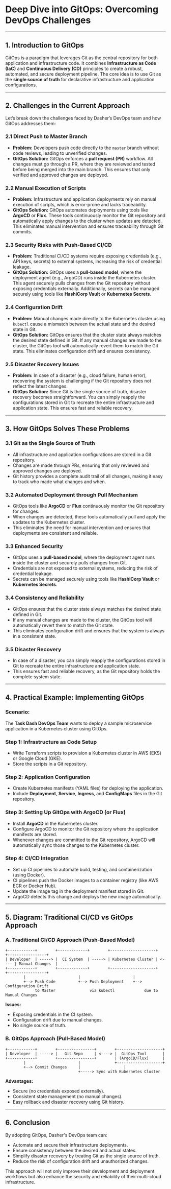 # **Deep Dive into GitOps: Overcoming DevOps Challenges**
---
## **1. Introduction to GitOps**

GitOps is a paradigm that leverages Git as the central repository for both application and infrastructure code. It combines **Infrastructure as Code (IaC)** and **Continuous Delivery (CD)** principles to create a robust, automated, and secure deployment pipeline. The core idea is to use Git as the **single source of truth** for declarative infrastructure and application configurations.

---

## **2. Challenges in the Current Approach**

Let’s break down the challenges faced by Dasher’s DevOps team and how GitOps addresses them:

### **2.1 Direct Push to Master Branch**
- **Problem:** Developers push code directly to the `master` branch without code reviews, leading to unverified changes.
- **GitOps Solution:** GitOps enforces a **pull request (PR)** workflow. All changes must go through a PR, where they are reviewed and tested before being merged into the main branch. This ensures that only verified and approved changes are deployed.

### **2.2 Manual Execution of Scripts**
- **Problem:** Infrastructure and application deployments rely on manual execution of scripts, which is error-prone and lacks traceability.
- **GitOps Solution:** GitOps automates deployments using tools like **ArgoCD** or **Flux**. These tools continuously monitor the Git repository and automatically apply changes to the cluster when updates are detected. This eliminates manual intervention and ensures traceability through Git commits.

### **2.3 Security Risks with Push-Based CI/CD**
- **Problem:** Traditional CI/CD systems require exposing credentials (e.g., API keys, secrets) to external systems, increasing the risk of credential leakage.
- **GitOps Solution:** GitOps uses a **pull-based model**, where the deployment agent (e.g., ArgoCD) runs inside the Kubernetes cluster. This agent securely pulls changes from the Git repository without exposing credentials externally. Additionally, secrets can be managed securely using tools like **HashiCorp Vault** or **Kubernetes Secrets**.

### **2.4 Configuration Drift**
- **Problem:** Manual changes made directly to the Kubernetes cluster using `kubectl` cause a mismatch between the actual state and the desired state in Git.
- **GitOps Solution:** GitOps ensures that the cluster state always matches the desired state defined in Git. If any manual changes are made to the cluster, the GitOps tool will automatically revert them to match the Git state. This eliminates configuration drift and ensures consistency.

### **2.5 Disaster Recovery Issues**
- **Problem:** In case of a disaster (e.g., cloud failure, human error), recovering the system is challenging if the Git repository does not reflect the latest changes.
- **GitOps Solution:** Since Git is the single source of truth, disaster recovery becomes straightforward. You can simply reapply the configurations stored in Git to recreate the entire infrastructure and application state. This ensures fast and reliable recovery.

---

## **3. How GitOps Solves These Problems**

### **3.1 Git as the Single Source of Truth**
- All infrastructure and application configurations are stored in a Git repository.
- Changes are made through PRs, ensuring that only reviewed and approved changes are deployed.
- Git history provides a complete audit trail of all changes, making it easy to track who made what changes and when.

### **3.2 Automated Deployment through Pull Mechanism**
- GitOps tools like **ArgoCD** or **Flux** continuously monitor the Git repository for changes.
- When changes are detected, these tools automatically pull and apply the updates to the Kubernetes cluster.
- This eliminates the need for manual intervention and ensures that deployments are consistent and reliable.

### **3.3 Enhanced Security**
- GitOps uses a **pull-based model**, where the deployment agent runs inside the cluster and securely pulls changes from Git.
- Credentials are not exposed to external systems, reducing the risk of credential leakage.
- Secrets can be managed securely using tools like **HashiCorp Vault** or **Kubernetes Secrets**.

### **3.4 Consistency and Reliability**
- GitOps ensures that the cluster state always matches the desired state defined in Git.
- If any manual changes are made to the cluster, the GitOps tool will automatically revert them to match the Git state.
- This eliminates configuration drift and ensures that the system is always in a consistent state.

### **3.5 Disaster Recovery**
- In case of a disaster, you can simply reapply the configurations stored in Git to recreate the entire infrastructure and application state.
- This ensures fast and reliable recovery, as the Git repository holds the complete system state.

---

## **4. Practical Example: Implementing GitOps**

### **Scenario:**
The **Task Dash DevOps Team** wants to deploy a sample microservice application in a Kubernetes cluster using GitOps.

### **Step 1: Infrastructure as Code Setup**
- Write Terraform scripts to provision a Kubernetes cluster in AWS (EKS) or Google Cloud (GKE).
- Store the scripts in a Git repository.

### **Step 2: Application Configuration**
- Create Kubernetes manifests (YAML files) for deploying the application.
- Include **Deployment**, **Service**, **Ingress**, and **ConfigMaps** files in the Git repository.

### **Step 3: Setting Up GitOps with ArgoCD (or Flux)**
- Install **ArgoCD** in the Kubernetes cluster.
- Configure ArgoCD to monitor the Git repository where the application manifests are stored.
- Whenever changes are committed to the Git repository, ArgoCD will automatically sync those changes to the Kubernetes cluster.

### **Step 4: CI/CD Integration**
- Set up CI pipelines to automate build, testing, and containerization (using Docker).
- CI pipelines push the Docker images to a container registry (like AWS ECR or Docker Hub).
- Update the image tag in the deployment manifest stored in Git.
- ArgoCD detects this change and deploys the new image automatically.

---

## **5. Diagram: Traditional CI/CD vs GitOps Approach**

### **A. Traditional CI/CD Approach (Push-Based Model)**

```
+------------+        +-------------+        +--------------------+       +-----------------+
| Developer  | -----> |  CI System  | -----> | Kubernetes Cluster | <---- | Manual Changes  |
+------------+        +-------------+        +--------------------+       +-----------------+
        |                       |                       |
        +--> Push Code          +--> Push Deployment    +--> Configuration Drift
             to Master               via kubectl             due to Manual Changes
```

**Issues:**
- Exposing credentials in the CI system.
- Configuration drift due to manual changes.
- No single source of truth.

### **B. GitOps Approach (Pull-Based Model)**

```
+------------+        +----------------+        +--------------------+
| Developer  | -----> |   Git Repo     | <----> |  GitOps Tool       |
+------------+        +----------------+        | (ArgoCD/Flux)      |
        |                       |               +--------------------+
        +--> Commit Changes     |                   |
                                +-----> Sync with Kubernetes Cluster
```

**Advantages:**
- Secure (no credentials exposed externally).
- Consistent state management (no manual changes).
- Easy rollback and disaster recovery using Git history.

---

## **6. Conclusion**

By adopting GitOps, Dasher's DevOps team can:
- Automate and secure their infrastructure deployments.
- Ensure consistency between the desired and actual states.
- Simplify disaster recovery by treating Git as the single source of truth.
- Reduce the risk of configuration drift and unauthorized changes.

This approach will not only improve their development and deployment workflows but also enhance the security and reliability of their multi-cloud infrastructure.
